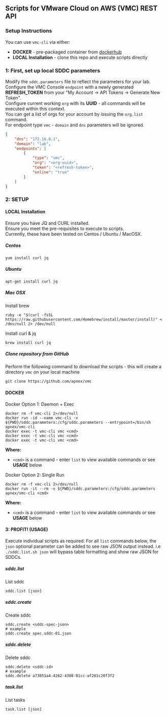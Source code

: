 ## Scripts for VMware Cloud on AWS (VMC) REST API

### Setup Instructions  
You can use `vmc-cli` via either:  
- **DOCKER** - pre-packaged container from [dockerhub](https://hub.docker.com/r/apnex/vmc-cli)
- **LOCAL Installation** - clone this repo and execute scripts directly

### 1: First, set up local SDDC parameters  
Modify the `sddc.parameters` file to reflect the parameters for your lab.  
Configure the VMC Console `endpoint` with a newly generated **REFRESH_TOKEN** from your "My Account -> API Tokens -> Generate New Token".  
Configure current working `org` with its **UUID** - all commands will be executed within this context.  
You can get a list of orgs for your account by issuing the `org.list` command.  
For endpoint type `vmc` - `domain` and `dns` parameters will be ignored.  
```json
{
	"dns": "172.16.0.1",
	"domain": "lab",
	"endpoints": [
		{
			"type": "vmc",
			"org": "<org-uuid>",
			"token": "<refresh-token>",
			"online": "true"
		}
	]
}
```

### 2: SETUP
#### LOCAL Installation
Ensure you have JQ and CURL installed.  
Ensure you meet the pre-requisites to execute to scripts.  
Currently, these have been tested on Centos / Ubuntu / MacOSX.  

##### Centos
```shell
yum install curl jq
```

##### Ubuntu
```shell
apt-get install curl jq
```

##### Mac OSX
Install brew
```shell
ruby -e "$(curl -fsSL https://raw.githubusercontent.com/Homebrew/install/master/install)" < /dev/null 2> /dev/null
```

Install curl & jq
```shell
brew install curl jq
```

##### Clone repository from GitHub
Perform the following command to download the scripts - this will create a directory `vmc` on your local machine
```shell
git clone https://github.com/apnex/vmc
```

#### DOCKER
Docker Option 1: Daemon + Exec  
```shell
docker rm -f vmc-cli 2>/dev/null
docker run -id --name vmc-cli -v ${PWD}/sddc.parameters:/cfg/sddc.parameters --entrypoint=/bin/sh apnex/vmc-cli
docker exec -t vmc-cli vmc <cmd>
docker exec -t vmc-cli vmc <cmd>
docker exec -t vmc-cli vmc <cmd>
```
**Where:**
- `<cmd>` is a command - enter `list` to view available commands or see **USAGE** below  

Docker Option 2: Single Run  
```shell
docker rm -f vmc-cli 2>/dev/null
docker run -it --rm -v ${PWD}/sddc.parameters:/cfg/sddc.parameters apnex/vmc-cli <cmd>
```
**Where:**
- `<cmd>` is a command - enter `list` to view available commands or see **USAGE** below

#### 3: PROFIT! (USAGE)
Execute individual scripts as required.
For all `list` commands below, the `json` optional parameter can be added to see raw JSON output instead.
i.e `./sddc.list.sh json` will bypass table formatting and show raw JSON for SDDCs. 

##### sddc.list
List sddc
```shell
sddc.list [json]
```

##### sddc.create
Create sddc
```shell
sddc.create <sddc-spec-json>
# example
sddc.create spec.sddc-01.json
```

##### sddc.delete
Delete sddc
```shell
sddc.delete <sddc-id>
# example
sddc.delete a73851a4-4262-4308-81cc-af261c20f3f2
```

##### task.list
List tasks
```shell
task.list [json]
```
